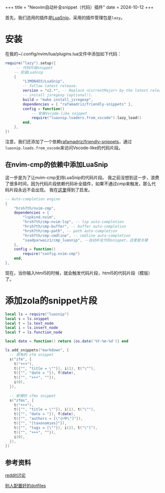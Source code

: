 +++
title = "Neovim自动补全snippet（代码）插件"
date = 2024-10-12
+++

首先，我们选用的插件是[LuaSnip](https://github.com/L3MON4D3/LuaSnip?tab=readme-ov-file)，采用的插件管理包是`lazy`。

# 安装
在我的~/.config/nvim/lua/plugins.lua文件中添加如下代码：

```lua
require("lazy").setup({
     -- 代码片段snippet 
    -- 安装LuaSnip
    {
        "L3MON4D3/LuaSnip",
        -- follow latest release.
        version = "v2.*", -- Replace <CurrentMajor> by the latest released major (first number of latest release)
        -- install jsregexp (optional!).
        build = "make install_jsregexp",
        dependencies = { "rafamadriz/friendly-snippets" },
        config = function()
            -- 安装Vscode-like snippet
            require("luasnip.loaders.from_vscode").lazy_load()
        end,
    },
})
```
注意，我们还添加了一个依赖[rafamadriz/friendly-snippets](https://github.com/rafamadriz/friendly-snippets?tab=readme-ov-file)，通过`luasnip.loads.from_vscode`来访问Vscode-like的代码片段。

## 在nvim-cmp的依赖中添加LuaSnip
这一步是为了让nvim-cmp支持LuaSnip的代码片段。
我之前没想到这一步，浪费了很多时间，因为代码片段依赖代码补全插件，如果不通过cmp来触发，那么代码片段永远不会出现。
我在[这里](https://sbulav.github.io/vim/neovim-setting-up-luasnip/)得到了启发。

```lua
-- Auto-completion engine
{
    "hrsh7th/nvim-cmp",
    dependencies = {
        "lspkind.nvim",
        "hrsh7th/cmp-nvim-lsp", -- lsp auto-completion
        "hrsh7th/cmp-buffer", -- buffer auto-completion
        "hrsh7th/cmp-path", -- path auto-completion
        "hrsh7th/cmp-cmdline", -- cmdline auto-completion
        "saadparwaiz1/cmp_luasnip", --自动补全代码snippet，这里是关键
    },
    config = function()
        require("config.nvim-cmp")
    end,
},
```

现在，当你输入html5的时候，就会触发代码片段，html5的代码片段（模版）了。

# 添加zola的snippet片段

```lua
local ls = require("luasnip")
local s = ls.snippet
local t = ls.text_node
local i = ls.insert_node
local f = ls.function_node

local date = function() return {os.date('%Y-%m-%d')} end

ls.add_snippets("markdown", {
  -- 原有的 zfm snippet
  s("zfm", {
    t("+++"),
    t({"", "title = \""}), i(1), t("\""),
    t({"", "date = "}), f(date),
    t({"", "+++", ""}),
    i(0),
  }),
  
  -- 新增的 zfms snippet
  s("zfms", {
    t("+++"),
    t({"", "title = \""}), i(1), t("\""),
    t({"", "date = "}), f(date),
    t({"", "authors = [\"小中\"]"}),
    t({"", "[taxonomies]"}),
    t({"", "tags = [\""}), i(2), t("\"]"),
    t({"", "+++", ""}),
    i(0),
  }),
})
```

## 参考资料
[reddit讨论](https://www.reddit.com/r/neovim/comments/1191vuw/lazyvim_react_and_js_snippets_what_do_you_use_and/)

[别人配置好的dotfiles](https://github.com/miraculusik/dotfiles/blob/main/.config/nvim/init.lua)
